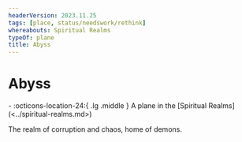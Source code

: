 ```yaml
---
headerVersion: 2023.11.25
tags: [place, status/needswork/rethink]
whereabouts: Spiritual Realms
typeOf: plane
title: Abyss
---
```

# Abyss
<div class="grid cards ext-narrow-margin ext-one-column" markdown>
-    :octicons-location-24:{ .lg .middle } A plane in the [Spiritual Realms](<../spiritual-realms.md>)  
</div>


The realm of corruption and chaos, home of demons. 


